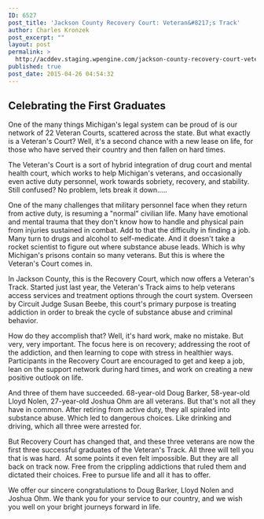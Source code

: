 ```yaml
---
ID: 6527
post_title: 'Jackson County Recovery Court: Veteran&#8217;s Track'
author: Charles Kronzek
post_excerpt: ""
layout: post
permalink: >
  http://acddev.staging.wpengine.com/jackson-county-recovery-court-veterans-track.html
published: true
post_date: 2015-04-26 04:54:32
---
```

<h2><b>Celebrating the First Graduates </b></h2>
One of the many things Michigan's legal system can be proud of is our network of 22 Veteran Courts, scattered across the state. But what exactly is a Veteran's Court? Well, it's a second chance with a new lease on life, for those who have served their country and then fallen on hard times.

The Veteran's Court is a sort of hybrid integration of drug court and mental health court, which works to help Michigan's veterans, and occasionally even active duty personnel, work towards sobriety, recovery, and stability. Still confused? No problem, lets break it down…..<!--more-->

One of the many challenges that military personnel face when they return from active duty, is resuming a "normal" civilian life. Many have emotional and mental trauma that they don't know how to handle and physical pain from injuries sustained in combat. Add to that the difficulty in finding a job. Many turn to drugs and alcohol to self-medicate. And it doesn't take a rocket scientist to figure out where substance abuse leads. Which is why Michigan's prisons contain so many veterans. But this is where the Veteran's Court comes in.

In Jackson County, this is the Recovery Court, which now offers a Veteran's Track. Started just last year, the Veteran's Track aims to help veterans access services and treatment options through the court system. Overseen by Circuit Judge Susan Beebe, this court's primary purpose is treating addiction in order to break the cycle of substance abuse and criminal behavior.

How do they accomplish that? Well, it's hard work, make no mistake. But very, very important. The focus here is on recovery; addressing the root of the addiction, and then learning to cope with stress in healthier ways. Participants in the Recovery Court are encouraged to get and keep a job, lean on the support network during hard times, and work on creating a new positive outlook on life.

And three of them have succeeded. 68-year-old Doug Barker, 58-year-old Lloyd Nolen, 27-year-old Joshua Ohm are all veterans. But that's not all they have in common. After retiring from active duty, they all spiraled into substance abuse. Which led to dangerous choices. Like drinking and driving, which all three were arrested for.

But Recovery Court has changed that, and these three veterans are now the first three successful graduates of the Veteran's Track. All three will tell you that is was hard.  At some points it even felt impossible. But they are all back on track now. Free from the crippling addictions that ruled them and dictated their choices. Free to pursue life and all it has to offer.

We offer our sincere congratulations to Doug Barker, Lloyd Nolen and Joshua Ohm. We thank you for your service to our country, and we wish you well on your bright journeys forward in life.